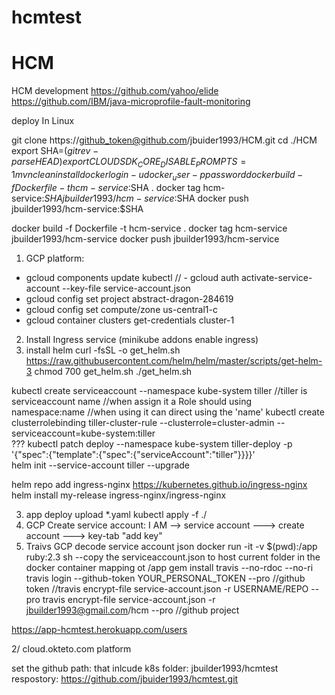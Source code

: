 # hcmtest

# HCM
HCM development
https://github.com/yahoo/elide
https://github.com/IBM/java-microprofile-fault-monitoring

deploy In Linux

git clone https://github_token@github.com/jbuider1993/HCM.git
cd ./HCM
export SHA=$(git rev-parse HEAD)
export CLOUDSDK_CORE_DISABLE_PROMPTS=1
mvn clean install
docker login -u docker_user -p password
docker build -f Dockerfile -t hcm-service:$SHA .
docker tag hcm-service:$SHA jbuilder1993/hcm-service:$SHA
docker push jbuilder1993/hcm-service:$SHA

docker build -f Dockerfile -t hcm-service .
docker tag hcm-service jbuilder1993/hcm-service
docker push jbuilder1993/hcm-service


1) GCP platform:
- gcloud components update kubectl
// - gcloud auth activate-service-account --key-file service-account.json
- gcloud config set project abstract-dragon-284619
- gcloud config set compute/zone us-central1-c
- gcloud container clusters get-credentials cluster-1

2) Install Ingress service (minikube addons enable ingress)
  1) install helm
    curl -fsSL -o get_helm.sh https://raw.githubusercontent.com/helm/helm/master/scripts/get-helm-3
    chmod 700 get_helm.sh
    ./get_helm.sh
	
 kubectl create serviceaccount --namespace kube-system tiller
  //tiller is serviceaccount name
  //when assign it a Role should using namespace:name
  //when using it can direct using the 'name'
  kubectl create clusterrolebinding tiller-cluster-rule --clusterrole=cluster-admin --serviceaccount=kube-system:tiller  
  ??? kubectl patch deploy --namespace kube-system tiller-deploy -p '{"spec":{"template":{"spec":{"serviceAccount":"tiller"}}}}'  
  helm init --service-account tiller --upgrade
		
helm repo add ingress-nginx https://kubernetes.github.io/ingress-nginx
helm install my-release ingress-nginx/ingress-nginx

3) app deploy
   upload *.yaml
   kubectl apply -f ./
4) GCP Create service account:
   I AM --> service account ---> create account ---> key-tab "add key"
5) Traivs GCP decode service account json
   docker run -it -v $(pwd):/app ruby:2.3 sh  --copy the serviceaccount.json to host current folder in the docker container mapping ot /app
   gem install travis --no-rdoc --no-ri
   travis login --github-token YOUR_PERSONAL_TOKEN --pro  //github token
   //travis encrypt-file service-account.json -r USERNAME/REPO --pro
   travis encrypt-file service-account.json -r jbuilder1993@gmail.com/hcm  --pro //github project
   
https://app-hcmtest.herokuapp.com/users

2/ cloud.okteto.com platform

set the github path: that inlcude k8s folder:  jbuilder1993/hcmtest
respostory: https://github.com/jbuider1993/hcmtest.git



